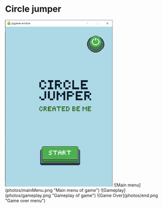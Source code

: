 # Circle jumper

<img src="photos/mainMenu.png" alt="Main menu" width="350"/>
![Main menu](photos/mainMenu.png "Main menu of game")
![Gameplay](photos/gameplay.png "Gameplay of game")
![Game Over](photos/end.png "Game over menu")
